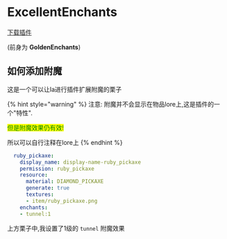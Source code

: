 # ExcellentEnchants

[下载插件](https://www.spigotmc.org/resources/goldenenchants-%E2%80%A2-more-vanilla-like-enchantments-1-14-1-16.61693/)

(前身为 **GoldenEnchants**)

## 如何添加附魔

这是一个可以让Ia进行插件扩展附魔的栗子

{% hint style="warning" %}
注意: 附魔并不会显示在物品lore上,这是插件的一个"特性".

<mark style="color:green;">但是附魔效果仍有效!</mark>

所以可以自行注释在lore上
{% endhint %}

```yaml
  ruby_pickaxe:
    display_name: display-name-ruby_pickaxe
    permission: ruby_pickaxe
    resource:
      material: DIAMOND_PICKAXE
      generate: true
      textures:
      - item/ruby_pickaxe.png
    enchants:
    - tunnel:1
```

上方栗子中,我设置了1级的 `tunnel` 附魔效果

